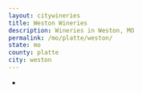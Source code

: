 ```yaml
---
layout: citywineries
title: Weston Wineries
description: Wineries in Weston, MO
permalink: /mo/platte/weston/
state: mo
county: platte
city: weston
---
```

-
